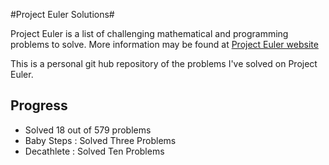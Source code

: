 #Project Euler Solutions#

Project Euler is a list of challenging mathematical and programming problems to solve. More information may be found at [Project Euler website](https://projecteuler.net)

This is a personal git hub repository of the problems I've solved on Project Euler. 

Progress
---------------
- Solved 18 out of 579 problems
- Baby Steps : Solved Three Problems 
- Decathlete : Solved Ten Problems

